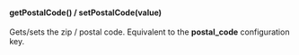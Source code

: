 
#### getPostalCode() / setPostalCode(value)

Gets/sets the zip / postal code. Equivalent to the __postal_code__ configuration key.
